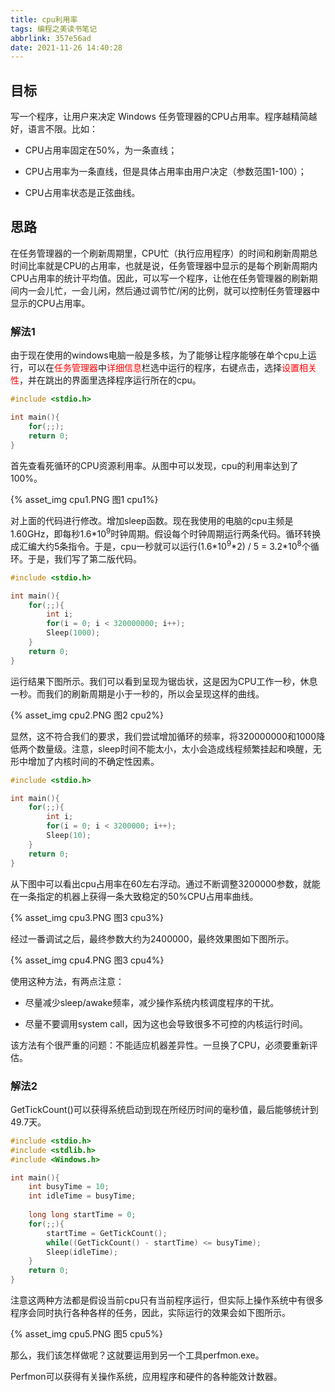 ```yaml
---
title: cpu利用率
tags: 编程之美读书笔记
abbrlink: 357e56ad
date: 2021-11-26 14:40:28
---
```


## 目标

写一个程序，让用户来决定 Windows 任务管理器的CPU占用率。程序越精简越好，语言不限。比如：

- CPU占用率固定在50%，为一条直线；

- CPU占用率为一条直线，但是具体占用率由用户决定（参数范围1-100）；

- CPU占用率状态是正弦曲线。

  <!-- more -->

## 思路

在任务管理器的一个刷新周期里，CPU忙（执行应用程序）的时间和刷新周期总时间比率就是CPU的占用率，也就是说，任务管理器中显示的是每个刷新周期内CPU占用率的统计平均值。因此，可以写一个程序，让他在任务管理器的刷新期间内一会儿忙，一会儿闲，然后通过调节忙/闲的比例，就可以控制任务管理器中显示的CPU占用率。

### 解法1

由于现在使用的windows电脑一般是多核，为了能够让程序能够在单个cpu上运行，可以在<font color=#FF0000>任务管理器</font>中<font color=#FF0000>详细信息</font>栏选中运行的程序，右键点击，选择<font color=#FF0000>设置相关性</font>，并在跳出的界面里选择程序运行所在的cpu。

```C
#include <stdio.h>

int main(){
	for(;;);
	return 0;
}  
```

首先查看死循环的CPU资源利用率。从图中可以发现，cpu的利用率达到了100%。

{% asset_img  cpu1.PNG 图1 cpu1%}

对上面的代码进行修改。增加sleep函数。现在我使用的电脑的cpu主频是1.60GHz，即每秒1.6\*10<sup>9</sup>时钟周期。假设每个时钟周期运行两条代码。循环转换成汇编大约5条指令。于是，cpu一秒就可以运行(1.6\*10<sup>9</sup>\*2) / 5 = 3.2\*10<sup>8</sup>个循环。于是，我们写了第二版代码。

```C
#include <stdio.h>

int main(){
	for(;;){
		int i;
		for(i = 0; i < 320000000; i++);
		Sleep(1000);
	}
	return 0;
}  
```

运行结果下图所示。我们可以看到呈现为锯齿状，这是因为CPU工作一秒，休息一秒。而我们的刷新周期是小于一秒的，所以会呈现这样的曲线。

{% asset_img  cpu2.PNG 图2 cpu2%}

显然，这不符合我们的要求，我们尝试增加循环的频率，将320000000和1000降低两个数量级。注意，sleep时间不能太小，太小会造成线程频繁挂起和唤醒，无形中增加了内核时间的不确定性因素。

```C
#include <stdio.h>

int main(){
	for(;;){
		int i;
		for(i = 0; i < 3200000; i++);
		Sleep(10);
	}
	return 0;
}  
```

从下图中可以看出cpu占用率在60左右浮动。通过不断调整3200000参数，就能在一条指定的机器上获得一条大致稳定的50%CPU占用率曲线。

{% asset_img  cpu3.PNG 图3 cpu3%}

经过一番调试之后，最终参数大约为2400000，最终效果图如下图所示。

{% asset_img  cpu4.PNG 图3 cpu4%}

使用这种方法，有两点注意：

- 尽量减少sleep/awake频率，减少操作系统内核调度程序的干扰。

- 尽量不要调用system call，因为这也会导致很多不可控的内核运行时间。

该方法有个很严重的问题：不能适应机器差异性。一旦换了CPU，必须要重新评估。

### 解法2

GetTickCount()可以获得系统启动到现在所经历时间的毫秒值，最后能够统计到49.7天。

````C
#include <stdio.h>
#include <stdlib.h>
#include <Windows.h>

int main(){
	int busyTime = 10;
	int idleTime = busyTime;
	
	long long startTime = 0;
	for(;;){
		startTime = GetTickCount();
		while((GetTickCount() - startTime) <= busyTime);
		Sleep(idleTime);
	}
	return 0;
}  
````

注意这两种方法都是假设当前cpu只有当前程序运行，但实际上操作系统中有很多程序会同时执行各种各样的任务，因此，实际运行的效果会如下图所示。

{% asset_img  cpu5.PNG 图5 cpu5%}

那么，我们该怎样做呢？这就要运用到另一个工具perfmon.exe。

Perfmon可以获得有关操作系统，应用程序和硬件的各种能效计数器。